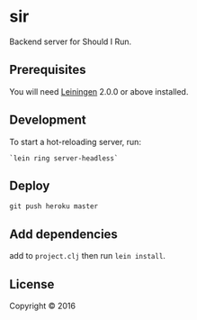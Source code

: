 # sir

Backend server for Should I Run.

## Prerequisites

You will need [Leiningen][] 2.0.0 or above installed.

[leiningen]: https://github.com/technomancy/leiningen

## Development

To start a hot-reloading server, run:

    `lein ring server-headless`

## Deploy
`git push heroku master`

## Add dependencies
add to `project.clj` then run `lein install`.

## License

Copyright © 2016
